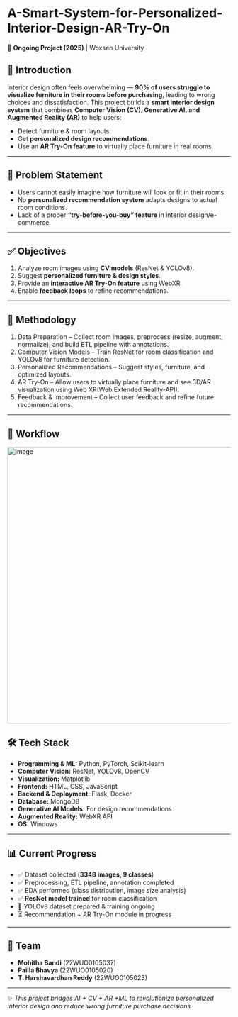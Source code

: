 # A-Smart-System-for-Personalized-Interior-Design-AR-Try-On

🚀 **Ongoing Project (2025)** | Woxsen University

## 📌 Introduction

Interior design often feels overwhelming — **90% of users struggle to visualize furniture in their rooms before purchasing**, leading to wrong choices and dissatisfaction.
This project builds a **smart interior design system** that combines **Computer Vision (CV), Generative AI, and Augmented Reality (AR)** to help users:

* Detect furniture & room layouts.
* Get **personalized design recommendations**.
* Use an **AR Try-On feature** to virtually place furniture in real rooms.

---

## 🎯 Problem Statement

* Users cannot easily imagine how furniture will look or fit in their rooms.
* No **personalized recommendation system** adapts designs to actual room conditions.
* Lack of a proper **“try-before-you-buy” feature** in interior design/e-commerce.

---

## ✅ Objectives

1. Analyze room images using **CV models** (ResNet & YOLOv8).
2. Suggest **personalized furniture & design styles**.
3. Provide an **interactive AR Try-On feature** using WebXR.
4. Enable **feedback loops** to refine recommendations.

---

## 🧩 Methodology

1. Data Preparation – Collect room images, preprocess (resize, augment, normalize), and build ETL pipeline with annotations.
2. Computer Vision Models – Train ResNet for room classification and YOLOv8 for furniture detection.
3. Personalized Recommendations – Suggest styles, furniture, and optimized layouts.
4. AR Try-On – Allow users to virtually place furniture and see 3D/AR visualization using Web XR(Web Extended Reality-API).
5. Feedback & Improvement – Collect user feedback and refine future recommendations.

---

## 🔄 Workflow

<img width="995" height="624" alt="image" src="https://github.com/user-attachments/assets/faa2811e-279b-49da-900b-29cb234b39e8" />


## 🛠️ Tech Stack

* **Programming & ML:** Python, PyTorch, Scikit-learn
* **Computer Vision:** ResNet, YOLOv8, OpenCV
* **Visualization:** Matplotlib
* **Frontend:** HTML, CSS, JavaScript
* **Backend & Deployment:** Flask, Docker
* **Database:** MongoDB
* **Generative AI Models:** For design recommendations
* **Augmented Reality:** WebXR API
* **OS:** Windows

---

## 📊 Current Progress

* ✅ Dataset collected (**3348 images, 9 classes**)
* ✅ Preprocessing, ETL pipeline, annotation completed
* ✅ EDA performed (class distribution, image size analysis)
* ✅ **ResNet model trained** for room classification
* 🔄 YOLOv8 dataset prepared & training ongoing
* ⏳ Recommendation + AR Try-On module in progress
  
---

## 👥 Team

* **Mohitha Bandi** (22WUO0105037)
* **Pailla Bhavya** (22WUO0105020)
* **T. Harshavardhan Reddy** (22WUO0105023)

---

✨ *This project bridges AI + CV + AR +ML to revolutionize personalized interior design and reduce wrong furniture purchase decisions.*


